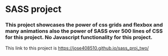 # 
<h1>SASS project </h1>

<h3>
This project showcases the power of css grids
and flexbox and many animations also the power of SASS 
over 500 lines of CSS for this project.
No Javascript functionality for this project. 
</h3>

This link to this project is 
https://jose408510.github.io/sass_proj_two/
